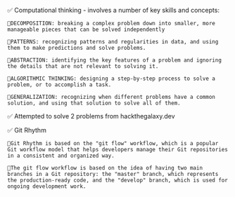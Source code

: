 ✅ Computational thinking - involves a number of key skills and concepts:

    🔸DECOMPOSITION: breaking a complex problem down into smaller, more manageable pieces that can be solved independently

    🔸PATTERNS: recognizing patterns and regularities in data, and using them to make predictions and solve problems.

    🔸ABSTRACTION: identifying the key features of a problem and ignoring the details that are not relevant to solving it.

    🔸ALGORITHMIC THINKING: designing a step-by-step process to solve a problem, or to accomplish a task.

    🔸GENERALIZATION: recognizing when different problems have a common solution, and using that solution to solve all of them.

✅ Attempted to solve 2 problems from hackthegalaxy.dev

✅ Git Rhythm

    🔸Git Rhythm is based on the "git flow" workflow, which is a popular Git workflow model that helps developers manage their Git repositories in a consistent and organized way.

    🔸The git flow workflow is based on the idea of having two main branches in a Git repository: the "master" branch, which represents the production-ready code, and the "develop" branch, which is used for ongoing development work.
